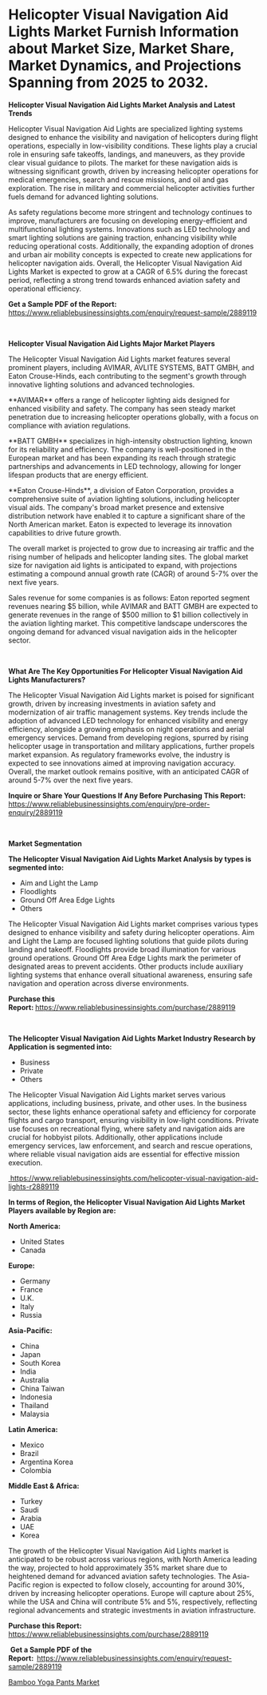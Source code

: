 <p><h1>Helicopter Visual Navigation Aid Lights Market Furnish Information about Market Size, Market Share, Market Dynamics, and Projections Spanning from 2025 to 2032.</h1></p><p><strong>Helicopter Visual Navigation Aid Lights Market Analysis and Latest Trends</strong></p>
<p><p>Helicopter Visual Navigation Aid Lights are specialized lighting systems designed to enhance the visibility and navigation of helicopters during flight operations, especially in low-visibility conditions. These lights play a crucial role in ensuring safe takeoffs, landings, and maneuvers, as they provide clear visual guidance to pilots. The market for these navigation aids is witnessing significant growth, driven by increasing helicopter operations for medical emergencies, search and rescue missions, and oil and gas exploration. The rise in military and commercial helicopter activities further fuels demand for advanced lighting solutions.</p><p>As safety regulations become more stringent and technology continues to improve, manufacturers are focusing on developing energy-efficient and multifunctional lighting systems. Innovations such as LED technology and smart lighting solutions are gaining traction, enhancing visibility while reducing operational costs. Additionally, the expanding adoption of drones and urban air mobility concepts is expected to create new applications for helicopter navigation aids. Overall, the Helicopter Visual Navigation Aid Lights Market is expected to grow at a CAGR of 6.5% during the forecast period, reflecting a strong trend towards enhanced aviation safety and operational efficiency.</p></p>
<p><strong>Get a Sample PDF of the Report:&nbsp;</strong> <a href="https://www.reliablebusinessinsights.com/enquiry/request-sample/2889119?utm_campaign=3093&utm_medium=2&utm_source=Github&utm_content=ia&utm_term=14032025&utm_id=helicopter-visual-navigation-aid-lights">https://www.reliablebusinessinsights.com/enquiry/request-sample/2889119</a></p>
<p>&nbsp;</p>
<p><strong>Helicopter Visual Navigation Aid Lights Major Market Players</strong></p>
<p><p>The Helicopter Visual Navigation Aid Lights market features several prominent players, including AVIMAR, AVLITE SYSTEMS, BATT GMBH, and Eaton Crouse-Hinds, each contributing to the segment's growth through innovative lighting solutions and advanced technologies.</p><p>**AVIMAR** offers a range of helicopter lighting aids designed for enhanced visibility and safety. The company has seen steady market penetration due to increasing helicopter operations globally, with a focus on compliance with aviation regulations.</p><p>**BATT GMBH** specializes in high-intensity obstruction lighting, known for its reliability and efficiency. The company is well-positioned in the European market and has been expanding its reach through strategic partnerships and advancements in LED technology, allowing for longer lifespan products that are energy efficient.</p><p>**Eaton Crouse-Hinds**, a division of Eaton Corporation, provides a comprehensive suite of aviation lighting solutions, including helicopter visual aids. The company's broad market presence and extensive distribution network have enabled it to capture a significant share of the North American market. Eaton is expected to leverage its innovation capabilities to drive future growth.</p><p>The overall market is projected to grow due to increasing air traffic and the rising number of helipads and helicopter landing sites. The global market size for navigation aid lights is anticipated to expand, with projections estimating a compound annual growth rate (CAGR) of around 5-7% over the next five years.</p><p>Sales revenue for some companies is as follows: Eaton reported segment revenues nearing $5 billion, while AVIMAR and BATT GMBH are expected to generate revenues in the range of $500 million to $1 billion collectively in the aviation lighting market. This competitive landscape underscores the ongoing demand for advanced visual navigation aids in the helicopter sector.</p></p>
<p>&nbsp;</p>
<p><strong>What Are The Key Opportunities For Helicopter Visual Navigation Aid Lights Manufacturers?</strong></p>
<p><p>The Helicopter Visual Navigation Aid Lights market is poised for significant growth, driven by increasing investments in aviation safety and modernization of air traffic management systems. Key trends include the adoption of advanced LED technology for enhanced visibility and energy efficiency, alongside a growing emphasis on night operations and aerial emergency services. Demand from developing regions, spurred by rising helicopter usage in transportation and military applications, further propels market expansion. As regulatory frameworks evolve, the industry is expected to see innovations aimed at improving navigation accuracy. Overall, the market outlook remains positive, with an anticipated CAGR of around 5-7% over the next five years.</p></p>
<p><strong>Inquire or Share Your Questions If Any Before Purchasing This Report:</strong> <a href="https://www.reliablebusinessinsights.com/enquiry/pre-order-enquiry/2889119?utm_campaign=3093&utm_medium=2&utm_source=Github&utm_content=ia&utm_term=14032025&utm_id=helicopter-visual-navigation-aid-lights">https://www.reliablebusinessinsights.com/enquiry/pre-order-enquiry/2889119</a></p>
<p>&nbsp;</p>
<p><strong>Market Segmentation</strong></p>
<p><strong>The Helicopter Visual Navigation Aid Lights Market Analysis by types is segmented into:</strong></p>
<p><ul><li>Aim and Light the Lamp</li><li>Floodlights</li><li>Ground Off Area Edge Lights</li><li>Others</li></ul></p>
<p><p>The Helicopter Visual Navigation Aid Lights market comprises various types designed to enhance visibility and safety during helicopter operations. Aim and Light the Lamp are focused lighting solutions that guide pilots during landing and takeoff. Floodlights provide broad illumination for various ground operations. Ground Off Area Edge Lights mark the perimeter of designated areas to prevent accidents. Other products include auxiliary lighting systems that enhance overall situational awareness, ensuring safe navigation and operation across diverse environments.</p></p>
<p><strong>Purchase this Report:&nbsp;</strong><a href="https://www.reliablebusinessinsights.com/purchase/2889119?utm_campaign=3093&utm_medium=2&utm_source=Github&utm_content=ia&utm_term=14032025&utm_id=helicopter-visual-navigation-aid-lights">https://www.reliablebusinessinsights.com/purchase/2889119</a></p>
<p>&nbsp;</p>
<p><strong>The Helicopter Visual Navigation Aid Lights Market Industry Research by Application is segmented into:</strong></p>
<p><ul><li>Business</li><li>Private</li><li>Others</li></ul></p>
<p><p>The Helicopter Visual Navigation Aid Lights market serves various applications, including business, private, and other uses. In the business sector, these lights enhance operational safety and efficiency for corporate flights and cargo transport, ensuring visibility in low-light conditions. Private use focuses on recreational flying, where safety and navigation aids are crucial for hobbyist pilots. Additionally, other applications include emergency services, law enforcement, and search and rescue operations, where reliable visual navigation aids are essential for effective mission execution.</p></p>
<p><a href="https://www.reliablebusinessinsights.com/helicopter-visual-navigation-aid-lights-r2889119?utm_campaign=3093&utm_medium=2&utm_source=Github&utm_content=ia&utm_term=14032025&utm_id=helicopter-visual-navigation-aid-lights">&nbsp;https://www.reliablebusinessinsights.com/helicopter-visual-navigation-aid-lights-r2889119</a></p>
<p><strong>In terms of Region, the Helicopter Visual Navigation Aid Lights Market Players available by Region are:</strong></p>
<p>
    <p> <strong> North America: </strong>
        <ul>
            <li>United States</li>
            <li>Canada</li>
        </ul>
        </p> 
    <p> <strong> Europe: </strong>
        <ul>
            <li>Germany</li>
            <li>France</li>
            <li>U.K.</li>
            <li>Italy</li>
            <li>Russia</li>
        </ul>
        </p> 
    <p> <strong> Asia-Pacific: </strong>
        <ul>
            <li>China</li>
            <li>Japan</li>
            <li>South Korea</li>
            <li>India</li>
            <li>Australia</li>
            <li>China Taiwan</li>
            <li>Indonesia</li>
            <li>Thailand</li>
            <li>Malaysia</li>
        </ul>
        </p> 
    <p> <strong> Latin America: </strong>
        <ul>
            <li>Mexico</li>
            <li>Brazil</li>
            <li>Argentina Korea</li>
            <li>Colombia</li>
        </ul>
        </p> 
    <p> <strong> Middle East & Africa: </strong>
        <ul>
            <li>Turkey</li>
            <li>Saudi</li>
            <li>Arabia</li>
            <li>UAE</li>
            <li>Korea</li>
        </ul>
    </p>
    </p>
<p><p>The growth of the Helicopter Visual Navigation Aid Lights market is anticipated to be robust across various regions, with North America leading the way, projected to hold approximately 35% market share due to heightened demand for advanced aviation safety technologies. The Asia-Pacific region is expected to follow closely, accounting for around 30%, driven by increasing helicopter operations. Europe will capture about 25%, while the USA and China will contribute 5% and 5%, respectively, reflecting regional advancements and strategic investments in aviation infrastructure.</p></p>
<p><strong>Purchase this Report: </strong><a href="https://www.reliablebusinessinsights.com/purchase/2889119?utm_campaign=3093&utm_medium=2&utm_source=Github&utm_content=ia&utm_term=14032025&utm_id=helicopter-visual-navigation-aid-lights">https://www.reliablebusinessinsights.com/purchase/2889119</a></p>
<p>&nbsp;<strong>Get a Sample PDF of the Report:&nbsp;&nbsp;</strong><a href="https://www.reliablebusinessinsights.com/enquiry/request-sample/2889119?utm_campaign=3093&utm_medium=2&utm_source=Github&utm_content=ia&utm_term=14032025&utm_id=helicopter-visual-navigation-aid-lights">https://www.reliablebusinessinsights.com/enquiry/request-sample/2889119</a></p>
<p><strong></strong></p>
<p><p><a href="https://github.com/ivvrgibi/Market-Research-Report-List-1/blob/main/bamboo-yoga-pants-market.md?utm_campaign=3093&utm_medium=2&utm_source=Github&utm_content=ia&utm_term=14032025&utm_id=helicopter-visual-navigation-aid-lights">Bamboo Yoga Pants Market</a></p></p>